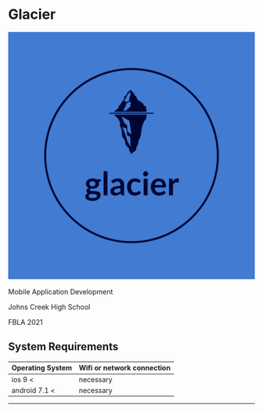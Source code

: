 # Glacier
![](glacier-logos.jpeg)

Mobile Application Development

Johns Creek High School

FBLA 2021

## System Requirements

| Operating System  | Wifi or network connection |
| ------------------| ------------- |
| ios 9 <           |   necessary   |
| android 7.1 <     |   necessary   |

---

